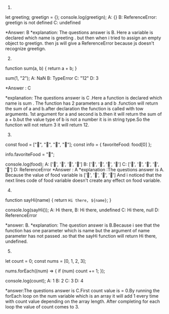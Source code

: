 1. 
let greeting;
greetign = {};
console.log(greetign);
A: {}
B: ReferenceError: greetign is not defined
C: undefined

*Answer: B
*explanation: The questions answer is B. Here a variable is declared which name is greeting . but then when i  tried to assign an empty object to greetign. then js will give a ReferenceError because js doesn't recognize greetign.

2. 
function sum(a, b) {
  return a + b;
}

sum(1, "2");
A: NaN
B: TypeError
C: "12"
D: 3

*Answer : C

*explanation: The questions answer is C .Here a function is declared which name is  sum . The function has 2 parameters a and b .function will  return the sum of a and b.after declaration the function is called with tow arguments. 1st argument for a and second is b.then it will return the sum of a + b.but the value type of b is not a number it is in string type.So  the function will not return 3 it will return 12.


3. 
const food = ["🍕", "🍫", "🥑", "🍔"];
const info = { favoriteFood: food[0] };

info.favoriteFood = "🍝";

console.log(food);
A: ['🍕', '🍫', '🥑', '🍔']
B: ['🍝', '🍫', '🥑', '🍔']
C: ['🍝', '🍕', '🍫', '🥑', '🍔']
D: ReferenceError
*Answer : A
*explanation :The questions answer is A. Because the value of food variable is ['🍕', '🍫', '🥑', '🍔'] And i noticed that the  next lines code  of food variable doesn't create any effect on food variable.

4. 
function sayHi(name) {
  return `Hi there, ${name}`;
}

console.log(sayHi());
A: Hi there,
B: Hi there, undefined
C: Hi there, null
D: ReferenceError

*answer: B.
*explanation: The question answer is B.Because i see that the function has one   parameter which is name but the argument of name parameter has not passed .so that the sayHi function will return Hi there, undefined.

5. 
let count = 0;
const nums = [0, 1, 2, 3];

nums.forEach((num) => {
  if (num) count += 1;
});

console.log(count);
A: 1
B: 2
C: 3
D: 4

*answer:The questions answer is C.First count value is = 0.By running the forEach loop on the num variable which is an array  it will add 1 every time with count value depending on the array length. After completing for each loop the value of count comes to 3. 